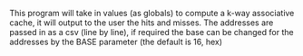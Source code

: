 This program will take in values (as globals) to compute a k-way associative cache, it will output to the user the hits and misses.
The addresses are passed in as a csv (line by line), if required the base can be changed for the addresses by the BASE parameter (the default is 16, hex)
